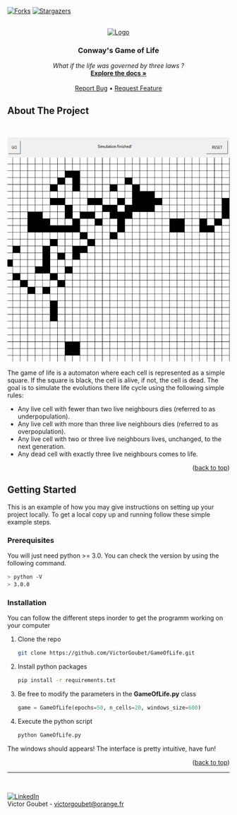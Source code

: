 [![Forks][forks-shield]][forks-url]
[![Stargazers][stars-shield]][stars-url]




<br />
<div align="center">
  <a href="https://github.com/VictorGoubet/GameOfLife/README.md">
    <img src="https://encrypted-tbn0.gstatic.com/images?q=tbn:ANd9GcRq4fznCFt-0SH25M9VBnb9DF_RXRG4y9aX0_J5tcX4d4xFsGQvmEEBrVw1zEPNw5AxyVg&usqp=CAU" alt="Logo" width="80" height="80">
  </a>

  <h3 align="center">Conway's Game of Life</h3>

  <p align="center">
    <i>What if the life was governed by three laws ?</i>
    <br />
    <a href="https://github.com/VictorGoubet/GameOfLife/README"><strong>Explore the docs »</strong></a>
    <br />
    <br />
    <a href="https://github.com/VictorGoubet/GameOfLife/issues">Report Bug</a>
    •
    <a href="https://github.com/VictorGoubet/GameOfLife/issues">Request Feature</a>
  </p>
</div>





## About The Project
</br>

[![Product Name Screen Shot][product-screenshot]](screenshot.PNG)

The game of life is a automaton where each cell is represented as a simple square. If the square is black, the cell is alive, if not, the cell is dead. The goal is to simulate the evolutions there life cycle using the following simple rules:

* Any live cell with fewer than two live neighbours dies (referred to as underpopulation).
* Any live cell with more than three live neighbours dies (referred to as overpopulation).
* Any live cell with two or three live neighbours lives, unchanged, to the next generation.
* Any dead cell with exactly three live neighbours comes to life.


<p align="right">(<a href="#readme-top">back to top</a>)</p>



<!-- GETTING STARTED -->
## Getting Started

This is an example of how you may give instructions on setting up your project locally.
To get a local copy up and running follow these simple example steps.

### Prerequisites

You will just need python >= 3.0. You can check the version by using the following command.

  ```sh
  > python -V
  > 3.0.0
  ```

### Installation

You can follow the different steps inorder to get the programm working on your computer


1. Clone the repo
   ```sh
   git clone https://github.com/VictorGoubet/GameOfLife.git
   ```
2. Install python packages
   ```sh
   pip install -r requirements.txt
   ```
3. Be free to modify the parameters in the **GameOfLife.py** class
   ```py
   game = GameOfLife(epochs=50, n_cells=20, windows_size=600)
   ```
4. Execute the python script
   ```sh
   python GameOfLife.py
   ```

The windows should appears! The interface is pretty intuitive, have fun!

<p align="right">(<a href="#readme-top">back to top</a>)</p>





<!-- CONTACT -->
-----
</br>

[![LinkedIn][linkedin-shield]][linkedin-url]
</br>
Victor Goubet - victorgoubet@orange.fr  


<!-- MARKDOWN LINKS & IMAGES -->
[forks-shield]: https://img.shields.io/github/forks/VictorGoubet/GameOfLife.svg?style=for-the-badge
[forks-url]: https://github.com/VictorGoubet/GameOfLife/network/members
[stars-shield]: https://img.shields.io/github/stars/VictorGoubet/GameOfLife.svg?style=for-the-badge
[stars-url]: https://github.com/othneildrew/Best-README-Template/stargazers
[issues-shield]: https://img.shields.io/github/issues/VictorGoubet/GameOfLife.svg?style=for-the-badge
[issues-url]: https://github.com/VictorGoubet/GameOfLife/issues
[linkedin-shield]: https://img.shields.io/badge/-LinkedIn-black.svg?style=for-the-badge&logo=linkedin&colorB=555
[linkedin-url]: https://www.linkedin.com/in/victorgoubet/
[product-screenshot]: screenshot.PNG
